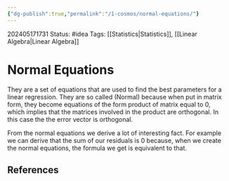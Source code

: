 ```yaml
---
{"dg-publish":true,"permalink":"/1-cosmos/normal-equations/"}
---
```



202405171731
Status: #idea
Tags: [[Statistics\|Statistics]], [[Linear Algebra\|Linear Algebra]]
# Normal Equations
They are a set of equations that are used to find the best parameters for a linear regression. They are so called (Normal) because when put in matrix form, they become equations of the form product of matrix equal to 0, which implies that the matrices involved in the product are orthogonal. In this case the the error vector is orthogonal.

From the normal equations we derive a lot of interesting fact.
For example we can derive that the sum of our residuals is $0$ because, when we create the normal equations, the formula we get is equivalent to that.

## References
